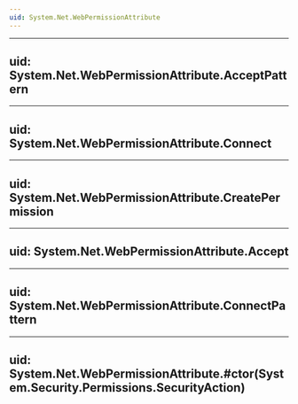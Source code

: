 ```yaml
---
uid: System.Net.WebPermissionAttribute
---
```


---
uid: System.Net.WebPermissionAttribute.AcceptPattern
---

---
uid: System.Net.WebPermissionAttribute.Connect
---

---
uid: System.Net.WebPermissionAttribute.CreatePermission
---

---
uid: System.Net.WebPermissionAttribute.Accept
---

---
uid: System.Net.WebPermissionAttribute.ConnectPattern
---

---
uid: System.Net.WebPermissionAttribute.#ctor(System.Security.Permissions.SecurityAction)
---
